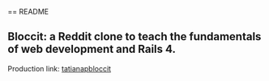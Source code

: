 == README

## Bloccit: a Reddit clone to teach the fundamentals of web development and Rails 4.


Production link: [tatianapbloccit](http://tatianapbloccit.herokuapp.com/)

